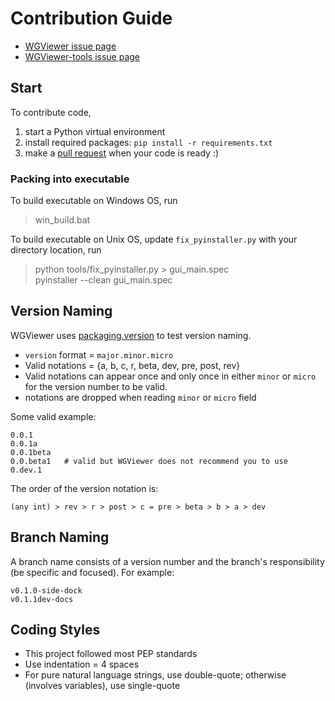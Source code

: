 # Contribution Guide

- [WGViewer issue page](https://github.com/WarshipGirls/WGViewer/issues)
- [WGViewer-tools issue page](https://github.com/WarshipGirls/WGViewer-tools/issues)

## Start

To contribute code,

1. start a Python virtual environment
2. install required packages: `pip install -r requirements.txt`
3. make a [pull request](../../pulls) when your code is ready :)

### Packing into executable

To build executable on Windows OS, run

> win_build.bat

To build executable on Unix OS, update `fix_pyinstaller.py` with your directory location, run

> python tools/fix_pyinstaller.py > gui_main.spec  
> pyinstaller --clean gui_main.spec


## Version Naming

WGViewer uses [packaging.version](https://packaging.pypa.io/en/latest/version.html) to test version naming.

- `version` format = `major.minor.micro`
- Valid notations = {a, b, c, r, beta, dev, pre, post, rev}
- Valid notations can appear once and only once in either `minor` or `micro` for the version number to be valid.
- notations are dropped when reading `minor` or `micro` field
  
Some valid example:
``` 
0.0.1
0.0.1a
0.0.1beta
0.0.beta1   # valid but WGViewer does not recommend you to use
0.dev.1
```

The order of the version notation is:

```
(any int) > rev > r > post > c = pre > beta > b > a > dev
```


## Branch Naming

A branch name consists of a version number and the branch's responsibility (be specific and focused). For example:

```
v0.1.0-side-dock
v0.1.1dev-docs
```

## Coding Styles

- This project followed most PEP standards
- Use indentation = 4 spaces
- For pure natural language strings, use double-quote; otherwise (involves variables), use single-quote
